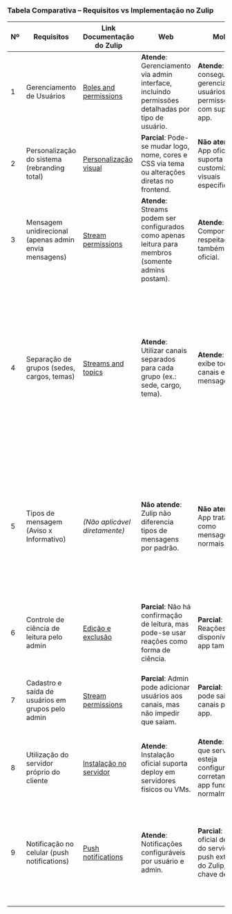 ### Tabela Comparativa – Requisitos vs Implementação no Zulip

| Nº | Requisitos                                                  | Link Documentação do Zulip                                                                                         | Web                                                                                                                 | Mobile                                                                                                  | Observação |
|----|-------------------------------------------------------------|---------------------------------------------------------------------------------------------------------------------|----------------------------------------------------------------------------------------------------------------------|----------------------------------------------------------------------------------------------------------|------------|
| 1  | Gerenciamento de Usuários                                   | [Roles and permissions](https://zulip.com/help/roles-and-permissions)                                              | **Atende**: Gerenciamento via admin interface, incluindo permissões detalhadas por tipo de usuário.                | **Atende**: Admins conseguem gerenciar usuários e permissões, com suporte no app.                       | Utilizar as permissões nativas de administrador e limites de papéis já oferece bom controle. |
| 2  | Personalização do sistema (rebranding total)                | [Personalização visual](https://zulip.readthedocs.io/en/latest/production/customize.html)                          | **Parcial**: Pode-se mudar logo, nome, cores e CSS via tema ou alterações diretas no frontend.                     | **Não atende**: App oficial não suporta customizações visuais específicas.                              | Customizações profundas exigem fork do frontend web e app mobile. |
| 3  | Mensagem unidirecional (apenas admin envia mensagens)       | [Stream permissions](https://zulip.com/help/stream-permissions)                                                    | **Atende**: Streams podem ser configurados como apenas leitura para membros (somente admins postam).               | **Atende**: Comportamento respeitado também no app oficial.                                             | Usar permissões do canal com "somente admins podem postar". Recurso nativo do Zulip. |
| 4  | Separação de grupos (sedes, cargos, temas)                  | [Streams and topics](https://zulip.com/help/streams-and-topics)                                                    | **Atende**: Utilizar canais separados para cada grupo (ex.: sede, cargo, tema).                                   | **Atende**: O app exibe todos os canais e suas mensagens.                                             | Usar cada aspecto (cidade, cargo, tema) como um canal separado aproveita ao máximo o que o Zulip já oferece nativamente e reduz a necessidade de customização. Mas ficando assim individual cada stream. |
| 5  | Tipos de mensagem (Aviso x Informativo)                     | *(Não aplicável diretamente)*                                                                                       | **Não atende**: Zulip não diferencia tipos de mensagens por padrão.                                                | **Não atende**: App trata todas como mensagens normais.                                                 | Usar uma convenção no título da mensagem, como `[AVISO]` ou `[INFORMATIVO]`, permite diferenciar os tipos sem precisar alterar o sistema. Todas as mensagens continuam sendo tratadas como padrão. |
| 6  | Controle de ciência de leitura pelo admin                   | [Edição e exclusão](https://zulip.com/help/message-editing-and-deletion)                                           | **Parcial**: Não há confirmação de leitura, mas pode-se usar reações como forma de ciência.                        | **Parcial**: Reações estão disponíveis no app também.                                                  | Controle real de leitura exigiria customização e tracking por mensagem. |
| 7  | Cadastro e saída de usuários em grupos pelo admin           | [Stream permissions](https://zulip.com/help/stream-permissions)                                                    | **Parcial**: Admin pode adicionar usuários aos canais, mas não impedir que saiam.                                   | **Parcial**: Usuário pode sair dos canais pelo app.                                                   | Seria necessário alterar a permissão de saída via código ou controle externo. |
| 8  | Utilização do servidor próprio do cliente                   | [Instalação no servidor](https://zulip.readthedocs.io/en/latest/production/install.html)                           | **Atende**: Instalação oficial suporta deploy em servidores físicos ou VMs.                                        | **Atende**: Desde que servidor esteja configurado corretamente, app funciona normalmente.              | Ambiente ideal para instituições com exigências de rede ou segurança. |
| 9  | Notificação no celular (push notifications)                 | [Push notifications](https://zulip.readthedocs.io/en/latest/production/mobile-push-notifications.html)             | **Atende**: Notificações configuráveis por usuário e admin.                                                        | **Parcial**: App oficial depende do serviço de push externo do Zulip, exige chave de API.              | App oficial suporta notificações push das mensagens, mas para personalizar (ícone, som, destino) é necessário recompilar o app. |
